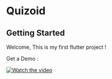 # Quizoid

## Getting Started

Welcome, This is my first flutter project !

Get a Demo : 

[![Watch the video](https://storage.googleapis.com/gweb-developer-goog-blog-assets/images_archive/original_images/image1_10zCOYE.png)](https://drive.google.com/file/d/1Ekbc0Ev91xfke8ibnli-CQ5Ih7JWT8W2/view?usp=drive_link)
